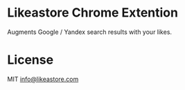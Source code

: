 # Likeastore Chrome Extention

Augments Google / Yandex search results with your likes.

# License

MIT info@likeastore.com